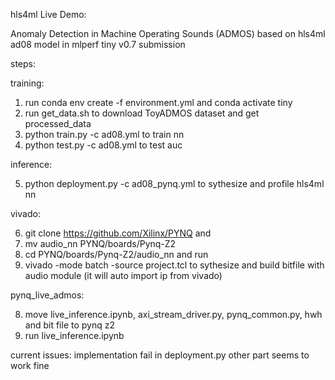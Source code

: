 hls4ml Live Demo:

Anomaly Detection in Machine Operating Sounds (ADMOS) based on hls4ml ad08 model in mlperf tiny v0.7 submission


steps:

training:

1. run conda env create -f environment.yml and conda activate tiny
2. run get_data.sh to download ToyADMOS dataset and get processed_data
3. python train.py -c ad08.yml to train nn
4. python test.py -c ad08.yml to test auc

inference:

5. python deployment.py -c ad08_pynq.yml to sythesize and profile hls4ml nn

vivado:

6. git clone https://github.com/Xilinx/PYNQ and 
7. mv audio_nn PYNQ/boards/Pynq-Z2
8. cd PYNQ/boards/Pynq-Z2/audio_nn and run 
9. vivado -mode batch -source project.tcl to sythesize and build bitfile with audio module (it will auto import ip from vivado)

pynq_live_admos:

8. move live_inference.ipynb, axi_stream_driver.py, pynq_common.py, hwh and bit file to pynq z2
9. run live_inference.ipynb


current issues:
implementation fail in deployment.py
other part seems to work fine

